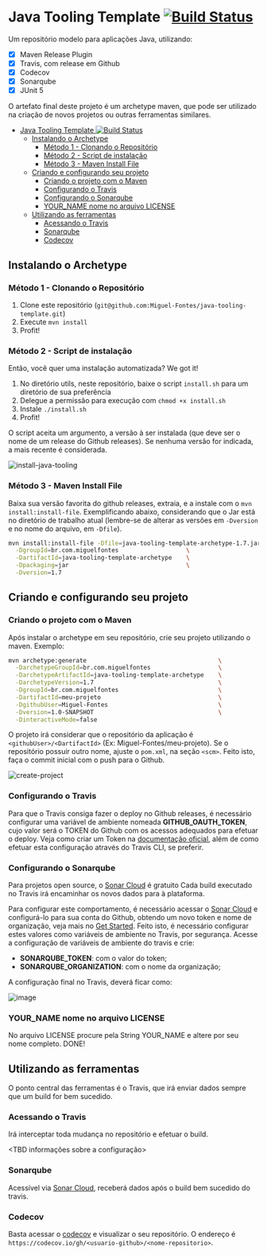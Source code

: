 # Java Tooling Template [![Build Status](https://travis-ci.org/Miguel-Fontes/java-tooling-template.svg?branch=master)](https://travis-ci.org/Miguel-Fontes/java-tooling-template)

Um repositório modelo para aplicações Java, utilizando:

- [x] Maven Release Plugin
- [x] Travis, com release em Github
- [x] Codecov
- [x] Sonarqube
- [x] JUnit 5

O artefato final deste projeto é um archetype maven, que pode ser utilizado na criação de novos projetos ou outras ferramentas similares.

<!-- TOC -->

- [Java Tooling Template ![Build Status](https://travis-ci.org/Miguel-Fontes/java-tooling-template)](#java-tooling-template-build-statushttpstravis-ciorgmiguel-fontesjava-tooling-template)
  - [Instalando o Archetype](#instalando-o-archetype)
    - [Método 1 - Clonando o Repositório](#m%C3%A9todo-1---clonando-o-reposit%C3%B3rio)
    - [Método 2 - Script de instalação](#m%C3%A9todo-2---script-de-instala%C3%A7%C3%A3o)
    - [Método 3 - Maven Install File](#m%C3%A9todo-3---maven-install-file)
  - [Criando e configurando seu projeto](#criando-e-configurando-seu-projeto)
    - [Criando o projeto com o Maven](#criando-o-projeto-com-o-maven)
    - [Configurando o Travis](#configurando-o-travis)
    - [Configurando o Sonarqube](#configurando-o-sonarqube)
    - [YOUR_NAME nome no arquivo LICENSE](#yourname-nome-no-arquivo-license)
  - [Utilizando as ferramentas](#utilizando-as-ferramentas)
    - [Acessando o Travis](#acessando-o-travis)
    - [Sonarqube](#sonarqube)
    - [Codecov](#codecov)

<!-- /TOC -->

## Instalando o Archetype

### Método 1 - Clonando o Repositório

1. Clone este repositório (`git@github.com:Miguel-Fontes/java-tooling-template.git`)
2. Execute `mvn install`
3. Profit!

### Método 2 - Script de instalação

Então, você quer uma instalação automatizada? We got it!

1. No diretório utils, neste repositório, baixe o script `install.sh` para um diretório de sua preferência
2. Delegue a permissão para execução com `chmod +x install.sh`
3. Instale `./install.sh`
4. Profit!

O script aceita um argumento, a versão à ser instalada (que deve ser o nome de um release do Github releases). Se nenhuma versão for indicada, a mais recente é considerada.

![install-java-tooling](https://user-images.githubusercontent.com/15656072/42249961-836d40d4-7f04-11e8-840a-037950b67a27.gif)

### Método 3 - Maven Install File

Baixa sua versão favorita do github releases, extraia, e a instale com o `mvn install:install-file`. Exemplificando abaixo, considerando que o Jar está no diretório de trabalho atual (lembre-se de alterar as versões em `-Dversion` e no nome do arquivo, em `-Dfile`).

``` bash
mvn install:install-file -Dfile=java-tooling-template-archetype-1.7.jar \
  -DgroupId=br.com.miguelfontes                   \
  -DartifactId=java-tooling-template-archetype    \
  -Dpackaging=jar                                 \
  -Dversion=1.7
```

## Criando e configurando seu projeto

### Criando o projeto com o Maven

Após instalar o archetype em seu repositório, crie seu projeto utilizando o maven. Exemplo:

``` bash
mvn archetype:generate                                     \
  -DarchetypeGroupId=br.com.miguelfontes                   \
  -DarchetypeArtifactId=java-tooling-template-archetype    \
  -DarchetypeVersion=1.7                                   \
  -DgroupId=br.com.miguelfontes                            \
  -DartifactId=meu-projeto                                 \
  -DgithubUser=Miguel-Fontes                               \
  -Dversion=1.0-SNAPSHOT                                   \
  -DinteractiveMode=false
```

O projeto irá considerar que o repositório da aplicação é `<githubUser>/<DartifactId>` (Ex: Miguel-Fontes/meu-projeto). Se o repositório possuir outro nome, ajuste o `pom.xml`, na seção `<scm>`. Feito isto, faça o commit inicial com o push para o Github.

![create-project](https://user-images.githubusercontent.com/15656072/42250002-c90e6820-7f04-11e8-8ec7-8926bbf78df4.gif)

### Configurando o Travis

Para que o Travis consiga fazer o deploy no Github releases, é necessário configurar uma variável de ambiente nomeada **GITHUB_OAUTH_TOKEN**, cujo valor será o TOKEN do Github com os acessos adequados para efetuar o deploy. Veja como criar um Token na [documentação oficial](https://docs.travis-ci.com/user/deployment/releases/), além de como efetuar esta configuração através do Travis CLI, se preferir.

### Configurando o Sonarqube

Para projetos open source, o [Sonar Cloud](https://sonarcloud.io/projects) é gratuito Cada build executado no Travis irá encaminhar os novos dados para à plataforma.

Para configurar este comportamento, é necessário acessar o [Sonar Cloud](https://sonarcloud.io/projects) e configurá-lo para sua conta do Github, obtendo um novo token e nome de organização, veja mais no [Get Started](https://about.sonarcloud.io/get-started/). Feito isto, é necessário configurar estes valores como variáveis de ambiente no Travis, por segurança. Acesse a configuração de variáveis de ambiente do travis e crie:

- **SONARQUBE_TOKEN**: com o valor do token;
- **SONARQUBE_ORGANIZATION**: com o nome da organização;

A configuração final no Travis, deverá ficar como:

![image](https://user-images.githubusercontent.com/15656072/41385975-3e349512-6f55-11e8-9d5d-37ca04e63601.png)

### YOUR_NAME nome no arquivo LICENSE

No arquivo LICENSE procure pela String YOUR_NAME e altere por seu nome completo. DONE!

## Utilizando as ferramentas

O ponto central das ferramentas é o Travis, que irá enviar dados sempre que um build for bem sucedido.

### Acessando o Travis

Irá interceptar toda mudança no repositório e efetuar o build.

<TBD informações sobre a configuração>

### Sonarqube

Acessível via [Sonar Cloud](https://sonarcloud.io/projects), receberá dados após o build bem sucedido do travis.

### Codecov

Basta acessar o [codecov](https://codecov.io/) e visualizar o seu repositório. O endereço é `https://codecov.io/gh/<usuario-github>/<nome-repositorio>`.
